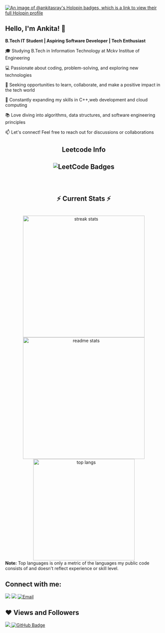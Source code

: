 [![An image of @ankitasray's Holopin badges, which is a link to view their full Holopin profile](https://holopin.me/ankitasray)](https://holopin.io/@ankitasray)

<h2>Hello, I'm Ankita! 👋</h2>

  **B.Tech IT Student | Aspiring Software Developer | Tech Enthusiast** 

🎓 Studying B.Tech in Information Technology at Mckv Institue of Engineering

💻 Passionate about coding, problem-solving, and exploring new technologies

🌟 Seeking opportunities to learn, collaborate, and make a positive impact in the tech world

🚀 Constantly expanding my skills in C++,web development and cloud computing

📚 Love diving into algorithms, data structures, and software engineering principles

📫 Let's connect! Feel free to reach out for discussions or collaborations

<h2 align="center">Leetcode Info<h2>  
<p align="center">
 <img src="https://leetcode-badge-showcase.vercel.app/api?username=ankita_sinharay&animated=true&&theme=dark" alt="LeetCode Badges"/>
<!--  <img align=top flex-grow=1 src="https://leetcard.jacoblin.cool/ankita_sinharay?theme=dark&font=Nunito&ext=heatmap" />   -->
</p>
<br/>
  <h2 align="center">⚡ Current Stats ⚡</h2>
<br>
<div align=center>
  <img width=390 src="https://streak-stats.demolab.com/?user=ankitasray&count_private=true&theme=react&border_radius=10" alt="streak stats"/>
  <img width=390 src="https://github-readme-stats.vercel.app/api?username=ankitasray&show_icons=true&theme=react&rank_icon=github&border_radius=10" alt="readme stats" />
  <img width=325 align="center" src="https://github-readme-stats.vercel.app/api/top-langs/?username=ankitasray&hide=HTML&langs_count=8&layout=compact&theme=react&border_radius=10&size_weight=0.5&count_weight=0.5&exclude_repo=github-readme-stats" alt="top langs" />
</div>
  <b>Note:</b> Top languages is only a metric of the languages my public code consists of and doesn't reflect experience or skill level.

  <br/>


## Connect with me:
<p align="center">

<a href = "https://www.linkedin.com/in/ankita-sinha-ray/"><img src="https://img.icons8.com/fluent/48/000000/linkedin.png"/></a>
<a href = "https://twitter.com/sinharayAnkita"><img src="https://img.icons8.com/fluent/48/000000/twitter.png"/></a>
[![Email](https://img.icons8.com/fluent/48/000000/email.png)](mailto:ankitasinharay3@gmail.com)

</p>

## ❤ Views and Followers
<a href="https://github.com/Meghna-DAS/github-profile-views-counter">
    <img src="https://komarev.com/ghpvc/?username=ankitasray">
</a>
<a href="https://github.com/ankitasray?tab=followers"><img src="https://img.shields.io/github/followers/ankitasray?label=Followers&style=social" alt="GitHub Badge"></a>
